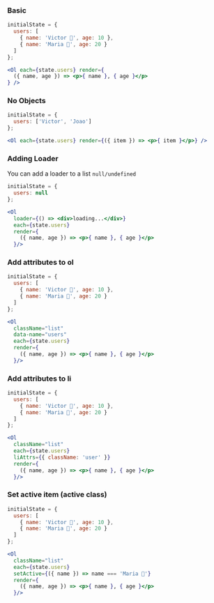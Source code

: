 ### Basic

```jsx 
initialState = { 
  users: [
    { name: 'Victor 👴', age: 10 }, 
    { name: 'Maria 🙍', age: 20 }
  ] 
};

<Ol each={state.users} render={
  ({ name, age }) => <p>{ name }, { age }</p>
} />
```


### No Objects

```jsx 
initialState = { 
  users: ['Victor', 'Joao'] 
};

<Ol each={state.users} render={({ item }) => <p>{ item }</p>} />
```



### Adding Loader
You can add a loader to a list `null/undefined`


```jsx 
initialState = { 
  users: null
};

<Ol
  loader={() => <div>loading...</div>}
  each={state.users} 
  render={
    ({ name, age }) => <p>{ name }, { age }</p>
  }/>
```

### Add attributes to ol


```jsx 
initialState = { 
  users: [
    { name: 'Victor 👴', age: 10 }, 
    { name: 'Maria 🙍', age: 20 }
  ] 
};

<Ol 
  className="list"
  data-name="users"
  each={state.users} 
  render={
    ({ name, age }) => <p>{ name }, { age }</p>
  }/>
```


### Add attributes to li


```jsx 
initialState = { 
  users: [
    { name: 'Victor 👴', age: 10 }, 
    { name: 'Maria 🙍', age: 20 }
  ] 
};

<Ol 
  className="list"
  each={state.users} 
  liAttrs={{ className: 'user' }}
  render={
    ({ name, age }) => <p>{ name }, { age }</p>
  }/>
```


### Set active item (active class)


```jsx 
initialState = { 
  users: [
    { name: 'Victor 👴', age: 10 }, 
    { name: 'Maria 🙍', age: 20 }
  ] 
};

<Ol 
  className="list"
  each={state.users} 
  setActive={({ name }) => name === 'Maria 🙍'}
  render={
    ({ name, age }) => <p>{ name }, { age }</p>
  }/>
```
